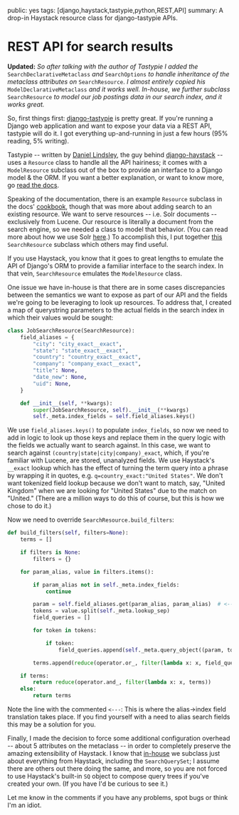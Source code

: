 public: yes
tags: [django,haystack,tastypie,python,REST,API]
summary: A drop-in Haystack resource class for django-tastypie APIs.

# REST API for search results

**Updated:** _So after talking with the author of Tastypie I added the_ `SearchDeclarativeMetaclass` _and_ `SearchOptions` _to handle inheritance of the metaclass attributes on_ `SearchResource`. _I almost entirely copied his_ `ModelDeclarativeMetaclass` _and it works well. In-house, we further subclass_ `SearchResource` _to model our job postings data in our search index, and it works great._

So, first things first: [django-tastypie](https://github.com/toastdriven/django-tastypie) is pretty great. If you're running a Django web application and want to expose your data via a REST API, tastypie will do it. I got everything up-and-running in just a few hours (95% reading, 5% writing).

Tastypie -- written by [Daniel Lindsley](https://twitter.com/#!/daniellindsley), the guy behind [django-haystack](http://haystacksearch.org) -- uses a `Resource` class to handle all the API hairiness; it comes with a `ModelResource` subclass out of the box to provide an interface to a Django model & the ORM. If you want a better explanation, or want to know more, go [read the docs](http://django-tastypie.readthedocs.org/en/latest/index.html).

Speaking of the documentation, there is an example `Resource` subclass in the docs' [cookbook](http://readthedocs.org/docs/django-tastypie/en/latest/cookbook.html#adding-search-functionality), though that was more about adding search to an existing resource. We want to serve resources -- i.e. Solr documents -- exclusively from Lucene. Our resource is literally a document from the search engine, so we needed a class to model that behavior. (You can read more about how we use Solr [here](http://mattdeboard.net/2011/12/29/displacing-mysql-with-solr/).) To accomplish this, I put together [this](https://github.com/mattdeboard/mattdeboard.net/blob/master/2012/02/07/resources.py) `SearchResource` subclass which others may find useful.

If you use Haystack, you know that it goes to great lengths to emulate the API of Django's ORM to provide a familiar interface to the search index. In that vein, `SearchResource` emulates the `ModelResource` class.

One issue we have in-house is that there are in some cases discrepancies between the semantics we want to expose as part of our API and the fields we're going to be leveraging to look up resources. To address that, I created a map of querystring parameters to the actual fields in the search index in which their values would be sought:

```python
class JobSearchResource(SearchResource):
    field_aliases = {
        "city": "city_exact__exact",
        "state": "state_exact__exact",
        "country": "country_exact__exact",
        "company": "company_exact__exact",
        "title": None,
        "date_new": None,
        "uid": None,
    }

    def __init__(self, **kwargs):
        super(JobSearchResource, self).__init__(**kwargs)
        self._meta.index_fields = self.field_aliases.keys()
```

We use `field_aliases.keys()` to populate `index_fields`, so now we need to add in logic to look up those keys and replace them in the query logic with the fields we actually want to search against. In this case, we want to search against `(country|state|city|company)_exact`, which, if you're familiar with Lucene, are stored, unanalyzed fields. We use Haystack's `__exact` lookup which has the effect of turning the term query into a phrase by wrapping it in quotes, e.g. `q=country_exact:"United States"`. We don't want tokenized field lookup because we don't want to match, say, "United Kingdom" when we are looking for "United States" due to the match on "United." (There are a million ways to do this of course, but this is how we chose to do it.)

Now we need to override `SearchResource.build_filters`:

```python
def build_filters(self, filters=None):
    terms = []

    if filters is None:
        filters = {}

    for param_alias, value in filters.items():

        if param_alias not in self._meta.index_fields:
            continue

        param = self.field_aliases.get(param_alias, param_alias)  # <---
        tokens = value.split(self._meta.lookup_sep)
        field_queries = []

        for token in tokens:

            if token:
                field_queries.append(self._meta.query_object((param, token)))

        terms.append(reduce(operator.or_, filter(lambda x: x, field_queries)))

    if terms:
        return reduce(operator.and_, filter(lambda x: x, terms))
    else:
        return terms
```

Note the line with the commented `<---`: This is where the alias->index field translation takes place. If you find yourself with a need to alias search fields this may be a solution for you.

Finally, I made the decision to force some additional configuration overhead -- about 5 attributes on the metaclass -- in order to completely preserve the amazing extensibility of Haystack. I know that [in-house](http://directemployersfoundation.org) we subclass just about everything from Haystack, including the `SearchQuerySet`; I assume there are others out there doing the same, and more, so you are not forced to use Haystack's built-in `SQ` object to compose query trees if you've created your own. (If you have I'd be curious to see it.)

Let me know in the comments if you have any problems, spot bugs or think I'm an idiot.
